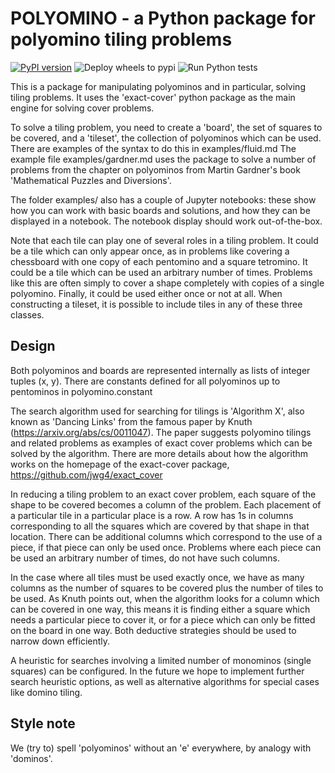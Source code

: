 # POLYOMINO - a Python package for polyomino tiling problems
[![PyPI version](https://badge.fury.io/py/polyomino.svg)](https://badge.fury.io/py/polyomino)
![Deploy wheels to pypi](https://github.com/jwg4/polyomino/workflows/Deploy%20wheels%20to%20pypi/badge.svg)
![Run Python tests](https://github.com/jwg4/polyomino/workflows/Run%20Python%20tests/badge.svg)


This is a package for manipulating polyominos and in particular, solving tiling problems. It uses the 'exact-cover' python package as the main engine for solving cover problems.

To solve a tiling problem, you need to create a 'board', the set of squares to be covered, and a 'tileset', the collection of polyominos which can be used. There are examples of the syntax to do this in examples/fluid.md The example file examples/gardner.md uses the package to solve a number of problems from the chapter on polyominos from Martin Gardner's book 'Mathematical Puzzles and Diversions'.

The folder examples/ also has a couple of Jupyter notebooks: these show how you can work with basic boards and solutions, and how they can be displayed in a notebook. The notebook display should work out-of-the-box.

Note that each tile can play one of several roles in a tiling problem. It could be a tile which can only appear once, as in problems like covering a chessboard with one copy of each pentomino and a square tetromino. It could be a tile which can be used an arbitrary number of times. Problems like this are often simply to cover a shape completely with copies of a single polyomino. Finally, it could be used either once or not at all. When constructing a tileset, it is possible to include tiles in any of these three classes.

## Design
Both polyominos and boards are represented internally as lists of integer tuples (x, y). There are constants defined for all polyominos up to pentominos in polyomino.constant

The search algorithm used for searching for tilings is 'Algorithm X', also known as 'Dancing Links' from the famous paper by Knuth (https://arxiv.org/abs/cs/0011047). The paper suggests polyomino tilings and related problems as examples of exact cover problems which can be solved by the algorithm. There are more details about how the algorithm works on the homepage of the exact-cover package, https://github.com/jwg4/exact_cover

In reducing a tiling problem to an exact cover problem, each square of the shape to be covered becomes a column of the problem. Each placement of a particular tile in a particular place is a row. A row has 1s in columns corresponding to all the squares which are covered by that shape in that location.
There can be additional columns which correspond to the use of a piece, if that piece can only be used once. Problems where each piece can be used an arbitrary number of times, do not have such columns.

In the case where all tiles must be used exactly once, we have as many columns as the number of squares to be covered plus the number of tiles to be used. As Knuth points out, when the algorithm looks for a column which can be covered in one way, this means it is finding either a square which needs a particular piece to cover it, or for a piece which can only be fitted on the board in one way. Both deductive strategies should be used to narrow down efficiently.

A heuristic for searches involving a limited number of monominos (single squares) can be configured. In the future we hope to implement further search heuristic options, as well as alternative algorithms for special cases like domino tiling.

## Style note
We (try to) spell 'polyominos' without an 'e' everywhere, by analogy with 'dominos'.
